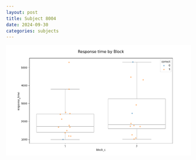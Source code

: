 ```yaml
---
layout: post
title: Subject 8004
date: 2024-09-30
categories: subjects
---
```


![](data/8004/run-1/8004_ATS_rt.png)
